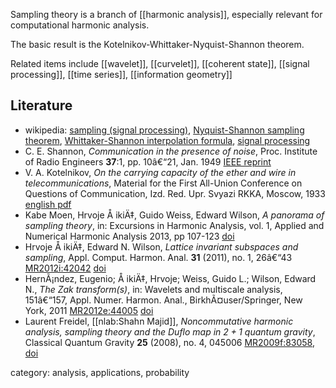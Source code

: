Sampling theory is a branch of [[harmonic analysis]], especially relevant for computational harmonic analysis. 

The basic result is the Kotelnikov-Whittaker-Nyquist-Shannon theorem.

Related items include [[wavelet]], [[curvelet]], [[coherent state]], [[signal processing]], [[time series]], [[information geometry]]

## Literature

* wikipedia: [sampling (signal processing)](http://en.wikipedia.org/wiki/Sampling_%28signal_processing%29), [Nyquist-Shannon sampling theorem](http://en.wikipedia.org/wiki/Nyquist%E2%80%93Shannon_sampling_theorem), [Whittaker-Shannon interpolation formula](http://en.wikipedia.org/wiki/Whittaker%E2%80%93Shannon_interpolation_formula), [signal processing](https://en.wikipedia.org/wiki/Signal_processing)
* C. E. Shannon, _Communication in the presence of noise_, Proc. Institute of Radio Engineers __37__:1, pp. 10â€“21, Jan. 1949 [IEEE reprint](http://www.stanford.edu/class/ee104/shannonpaper.pdf)
* V. A. Kotelnikov, _On the carrying capacity of the ether and wire in telecommunications_, Material for the First All-Union Conference on Questions of Communication, Izd. Red. Upr. Svyazi RKKA, Moscow, 1933 [english pdf](http://ict.open.ac.uk/classics/1.pdf)
* Kabe Moen, Hrvoje Å ikiÄ‡, Guido Weiss, Edward Wilson, _A panorama of sampling theory_, in: Excursions in Harmonic Analysis, vol. 1, Applied and Numerical Harmonic Analysis 2013, pp 107-123  [doi](http://dx.doi.org/10.1007/978-0-8176-8376-4_6)
* Hrvoje Å ikiÄ‡, Edward N. Wilson, _Lattice invariant subspaces and sampling_, Appl. Comput. Harmon. Anal. __31__ (2011), no. 1, 26â€“43 [MR2012i:42042](http://www.ams.org/mathscinet-getitem?mr=2795873) [doi](http://dx.doi.org/10.1016/j.acha.2010.09.006)
* HernÃ¡ndez, Eugenio; Å ikiÄ‡, Hrvoje; Weiss, Guido L.; Wilson, Edward N., _The Zak transform(s)_, in: Wavelets and multiscale analysis, 151â€“157, Appl. Numer. Harmon. Anal., BirkhÃ¤user/Springer, New York, 2011 [MR2012e:44005](http://www.ams.org/mathscinet-getitem?mr=2789161) [doi](http://dx.doi.org/10.1007/978-0-8176-8095-4_8)
* Laurent Freidel, [[nlab:Shahn Majid]], _Noncommutative harmonic analysis, sampling theory and the Duflo map in $2+1$ quantum gravity_, Classical Quantum Gravity __25__ (2008), no. 4, 045006 [MR2009f:83058](http://www.ams.org/mathscinet-getitem?mr=2388191), [doi](http://dx.doi.org/10.1088/0264-9381/25/4/045006)

category: analysis, applications, probability